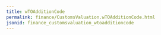 ```yaml
---
title: wTOAdditionCode
permalink: finance/CustomsValuation.wTOAdditionCode.html
jsonid: finance_customsvaluation_wtoadditioncode
---
```

